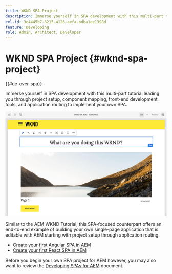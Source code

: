 ```yaml
---
title: WKND SPA Project
description: Immerse yourself in SPA development with this multi-part tutorial leading you through project setup, component mapping, front-end development tools, and application routing to implement your own SPA using both React and Angular.
exl-id: 3e4445b7-6215-4126-aefa-bdba1ee1398d
feature: Developing
role: Admin, Architect, Developer
---
```

# WKND SPA Project {#wknd-spa-project}

{{#ue-over-spa}}

Immerse yourself in SPA development with this multi-part tutorial leading you through project setup, component mapping, front-end development tools, and application routing to implement your own SPA.

![WKND SPA Project](assets/wknd-spa-project.png)

Similar to the AEM WKND Tutorial, this SPA-focused counterpart offers an end-to-end example of building your own single-page application that is editable with AEM starting with project setup through application routing.

* [Create your first Angular SPA in AEM](https://experienceleague.adobe.com/docs/experience-manager-learn/getting-started-with-aem-headless/spa-editor/angular/overview.html)
* [Create your first React SPA in AEM](https://experienceleague.adobe.com/docs/experience-manager-learn/getting-started-with-aem-headless/spa-editor/react/overview.html)

Before you begin your own SPA project for AEM however, you may also want to review the [Developing SPAs for AEM](developing.md) document.
